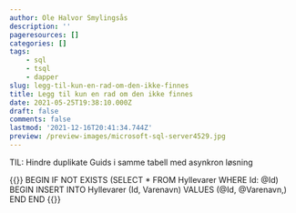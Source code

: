 ```yaml
---
author: Ole Halvor Smylingsås
description: ''
pageresources: []
categories: []
tags:
    - sql
    - tsql
    - dapper
slug: legg-til-kun-en-rad-om-den-ikke-finnes
title: Legg til kun en rad om den ikke finnes
date: 2021-05-25T19:38:10.000Z
draft: false
comments: false
lastmod: '2021-12-16T20:41:34.744Z'
preview: /preview-images/microsoft-sql-server4529.jpg
---
```


TIL: Hindre duplikate Guids i samme tabell med asynkron løsning
<!--more-->

{{<highlight sql>}}
BEGIN
   IF NOT EXISTS (SELECT * FROM Hyllevarer 
                   WHERE Id: @Id)
   BEGIN
       INSERT INTO Hyllevarer (Id, Varenavn)
       VALUES (@Id, @Varenavn,)
   END
END
{{</highlight>}}
